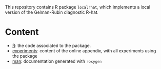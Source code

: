 This repository contains R package `localrhat`, which implements a local version of the Gelman-Rubin diagnostic R-hat.

# Content

 - [R](https://github.com/TheoMoins/localrhat/tree/main/R): the code associated to the package.
 - [experiments](https://github.com/TheoMoins/localrhat/tree/main/experiments): content of the online appendix, with all experiments using the package
 - [man](https://github.com/TheoMoins/localrhat/tree/main/man): documentation generated with `roxygen`

